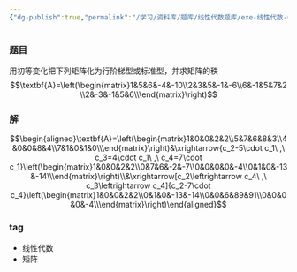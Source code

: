 ```yaml
---
{"dg-publish":true,"permalink":"/学习/资料库/题库/线性代数题库/exe-线性代数-00000028@todo/","dgPassFrontmatter":true}
---
```


### 题目
用初等变化把下列矩阵化为行阶梯型或标准型，并求矩阵的秩
$$\textbf{A}=\left(\begin{matrix}1&5&6&-4&-10\\2&3&5&-1&-6\\6&-1&5&7&2\\2&-3&-1&5&6\\\end{matrix}\right)$$
### 解
$$\begin{aligned}\textbf{A}=\left(\begin{matrix}1&0&0&2&2\\5&7&6&8&3\\4&0&0&8&4\\7&1&0&1&0\\\end{matrix}\right)&\xrightarrow{c_2-5\cdot c_1\ ,\ c_3=4\cdot c_1\ ,\ c_4=7\cdot c_1}\left(\begin{matrix}1&0&0&2&2\\0&7&6&-2&-7\\0&0&0&0&-4\\0&1&0&-13&-14\\\end{matrix}\right)\\&\xrightarrow[c_2\leftrightarrow c_4\ ,\ c_3\leftrightarrow c_4]{c_2-7\cdot c_4}\left(\begin{matrix}1&0&0&2&2\\0&1&0&-13&-14\\0&0&6&89&91\\0&0&0&0&-4\\\end{matrix}\right)\end{aligned}$$
### tag
- 线性代数
- 矩阵